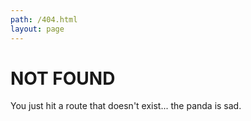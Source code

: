 ```yaml
---
path: /404.html
layout: page
---
```

# NOT FOUND

You just hit a route that doesn't exist... the panda is sad.
